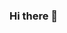 ### Hi there 👋

<!--
**puneetbawa/puneetbawa** is a ✨ _special_ ✨ repository because its `README.md` (this file) appears on your GitHub profile.

Here are some ideas to get you started:

# [![@puneetbawa's Holopin board](https://holopin.io/api/user/board?user=puneetbawa)](https://holopin.io/@puneetbawa)


- 🔭 I’m currently working on ...
- 🌱 I’m currently learning ...
- 👯 I’m looking to collaborate on ...
- 🤔 I’m looking for help with ...
- 💬 Ask me about ...
- 📫 How to reach me: ...
- 😄 Pronouns: ...
- ⚡ Fun fact: ...
-->

